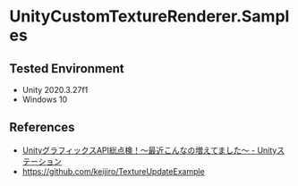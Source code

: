 # UnityCustomTextureRenderer.Samples

## Tested Environment
- Unity 2020.3.27f1
- Windows 10

## References
- [UnityグラフィックスAPI総点検！〜最近こんなの増えてました〜 - Unityステーション](https://youtu.be/7tjycAEMJNg?t=3197)
- https://github.com/keijiro/TextureUpdateExample
